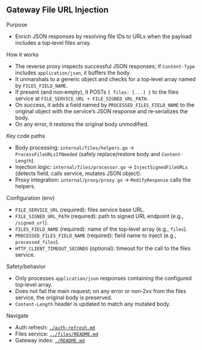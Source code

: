 ## Gateway File URL Injection

Purpose

- Enrich JSON responses by resolving file IDs to URLs when the payload includes a top‑level files array.

How it works

- The reverse proxy inspects successful JSON responses; if `Content-Type` includes `application/json`, it buffers the body.
- It unmarshals to a generic object and checks for a top‑level array named by `FILES_FIELD_NAME`.
- If present (and non‑empty), it POSTs `{ files: [...] }` to the files service at `FILE_SERVICE_URL + FILE_SIGNED_URL_PATH`.
- On success, it adds a field named by `PROCESSED_FILES_FIELD_NAME` to the original object with the service’s JSON response and re‑serializes the body.
- On any error, it restores the original body unmodified.

Key code paths

- Body processing: `internal/files/helpers.go` → `ProcessFileURLsIfNeeded` (safely replace/restore body and `Content-Length`).
- Injection logic: `internal/files/processor.go` → `InjectSignedFileURLs` (detects field, calls service, mutates JSON object).
- Proxy integration: `internal/proxy/proxy.go` → `ModifyResponse` calls the helpers.

Configuration (env)

- `FILE_SERVICE_URL` (required): files service base URL.
- `FILE_SIGNED_URL_PATH` (required): path to signed URL endpoint (e.g., `/signed_url`).
- `FILES_FIELD_NAME` (required): name of the top‑level array (e.g., `files`).
- `PROCESSED_FILES_FIELD_NAME` (required): field name to inject (e.g., `processed_files`).
- `HTTP_CLIENT_TIMEOUT_SECONDS` (optional): timeout for the call to the files service.

Safety/behavior

- Only processes `application/json` responses containing the configured top‑level array.
- Does not fail the main request; on any error or non‑2xx from the files service, the original body is preserved.
- `Content-Length` header is updated to match any mutated body.

Navigate

- Auth refresh: [`./auth-refresh.md`](./auth-refresh.md)
- Files service: [`../files/README.md`](../files/README.md)
- Gateway index: [`./README.md`](./README.md)
